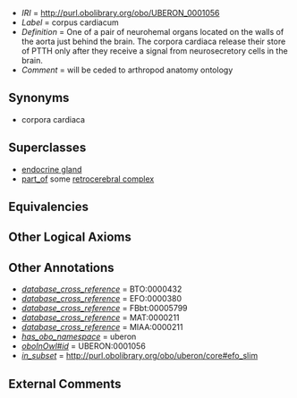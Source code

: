  * *IRI* = http://purl.obolibrary.org/obo/UBERON_0001056
 * *Label* = corpus cardiacum
 * *Definition* = One of a pair of neurohemal organs located on the walls of the aorta just behind the brain. The corpora cardiaca release their store of PTTH only after they receive a signal from neurosecretory cells in the brain.
 * *Comment* = will be ceded to arthropod anatomy ontology

## Synonyms

 * corpora cardiaca

## Superclasses

 * [endocrine gland](../../UBERON/68/UBERON_0002368.md)
 * [part_of](../../BFO/50/BFO_0000050.md) some [retrocerebral complex](../../UBERON/25/UBERON_0012325.md)

## Equivalencies


## Other Logical Axioms


## Other Annotations

 * *[database_cross_reference](../../ef/oboInOwl#hasDbXref.md)* = BTO:0000432
 * *[database_cross_reference](../../ef/oboInOwl#hasDbXref.md)* = EFO:0000380
 * *[database_cross_reference](../../ef/oboInOwl#hasDbXref.md)* = FBbt:00005799
 * *[database_cross_reference](../../ef/oboInOwl#hasDbXref.md)* = MAT:0000211
 * *[database_cross_reference](../../ef/oboInOwl#hasDbXref.md)* = MIAA:0000211
 * *[has_obo_namespace](../../ce/oboInOwl#hasOBONamespace.md)* = uberon
 * *[oboInOwl#id](../../id/oboInOwl#id.md)* = UBERON:0001056
 * *[in_subset](../../et/oboInOwl#inSubset.md)* = http://purl.obolibrary.org/obo/uberon/core#efo_slim

## External Comments

